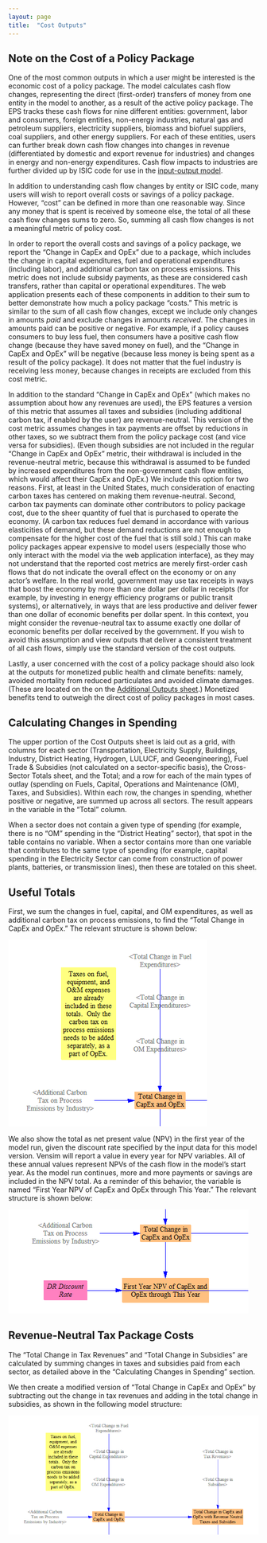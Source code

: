```yaml
---
layout: page
title:  "Cost Outputs"
---
```


## Note on the Cost of a Policy Package

One of the most common outputs in which a user might be interested is the economic cost of a policy package. The model calculates cash flow changes, representing the direct (first-order) transfers of money from one entity in the model to another, as a result of the active policy package. The EPS tracks these cash flows for nine different entities: government, labor and consumers, foreign entities, non-energy industries, natural gas and petroleum suppliers, electricity suppliers, biomass and biofuel suppliers, coal suppliers, and other energy suppliers. For each of these entities, users can further break down cash flow changes into changes in revenue (differentiated by domestic and export revenue for industries) and changes in energy and non-energy expenditures.  Cash flow impacts to industries are further divided up by ISIC code for use in the [input-output model](io-model.html).

In addition to understanding cash flow changes by entity or ISIC code, many users will wish to report overall costs or savings of a policy package. However, “cost” can be defined in more than one reasonable way. Since any money that is spent is received by someone else, the total of all these cash flow changes sums to zero. So, summing all cash flow changes is not a meaningful metric of policy cost.

In order to report the overall costs and savings of a policy package, we report the “Change in CapEx and OpEx” due to a package, which includes the change in capital expenditures, fuel and operational expenditures (including labor), and additional carbon tax on process emissions.  This metric does not include subsidy payments, as these are considered cash transfers, rather than capital or operational expenditures. The web application presents each of these components in addition to their sum to better demonstrate how much a policy package “costs.” This metric is similar to the sum of all cash flow changes, except we include only changes in amounts _paid_ and exclude changes in amounts _received_. The changes in amounts paid can be positive or negative. For example, if a policy causes consumers to buy less fuel, then consumers have a positive cash flow change (because they have saved money on fuel), and the “Change in CapEx and OpEx” will be negative (because less money is being spent as a result of the policy package). It does not matter that the fuel industry is receiving less money, because changes in receipts are excluded from this cost metric.

In addition to the standard “Change in CapEx and OpEx” (which makes no assumption about how any revenues are used), the EPS features a version of this metric that assumes all taxes and subsidies (including additional carbon tax, if enabled by the user) are revenue-neutral. This version of the cost metric assumes changes in tax payments are offset by reductions in other taxes, so we subtract them from the policy package cost (and vice versa for subsidies).  (Even though subsidies are not included in the regular “Change in CapEx and OpEx” metric, their withdrawal is included in the revenue-neutral metric, because this withdrawal is assumed to be funded by increased expenditures from the non-government cash flow entities, which would affect their CapEx and OpEx.)  We include this option for two reasons. First, at least in the United States, much consideration of enacting carbon taxes has centered on making them revenue-neutral. Second, carbon tax payments can dominate other contributors to policy package cost, due to the sheer quantity of fuel that is purchased to operate the economy. (A carbon tax reduces fuel demand in accordance with various elasticities of demand, but these demand reductions are not enough to compensate for the higher cost of the fuel that is still sold.) This can make policy packages appear expensive to model users (especially those who only interact with the model via the web application interface), as they may not understand that the reported cost metrics are merely first-order cash flows that do not indicate the overall effect on the economy or on any actor’s welfare. In the real world, government may use tax receipts in ways that boost the economy by more than one dollar per dollar in receipts (for example, by investing in energy efficiency programs or public transit systems), or alternatively, in ways that are less productive and deliver fewer than one dollar of economic benefits per dollar spent. In this context, you might consider the revenue-neutral tax to assume exactly one dollar of economic benefits per dollar received by the government. If you wish to avoid this assumption and view outputs that deliver a consistent treatment of all cash flows, simply use the standard version of the cost outputs.

Lastly, a user concerned with the cost of a policy package should also look at the outputs for monetized public health and climate benefits: namely, avoided mortality from reduced particulates and avoided climate damages.  (These are located on the on the [Additional Outputs sheet](additional-outputs.html).)  Monetized benefits tend to outweigh the direct cost of policy packages in most cases.

## Calculating Changes in Spending

The upper portion of the Cost Outputs sheet is laid out as a grid, with columns for each sector (Transportation, Electricity Supply, Buildings, Industry, District Heating, Hydrogen, LULUCF, and Geoengineering), Fuel Trade & Subsidies (not calculated on a sector-specific basis), the Cross-Sector Totals sheet, and the Total; and a row for each of the main types of outlay (spending on Fuels, Capital, Operations and Maintenance (OM), Taxes, and Subsidies). Within each row, the changes in spending, whether positive or negative, are summed up across all sectors. The result appears in the variable in the “Total” column.

When a sector does not contain a given type of spending (for example, there is no “OM” spending in the “District Heating” sector), that spot in the table contains no variable. When a sector contains more than one variable that contributes to the same type of spending (for example, capital spending in the Electricity Sector can come from construction of power plants, batteries, or transmission lines), then these are totaled on this sheet.

## Useful Totals

First, we sum the changes in fuel, capital, and OM expenditures, as well as additional carbon tax on process emissions, to find the “Total Change in CapEx and OpEx.” The relevant structure is shown below:

![cost totals](cost-outputs-Total.png)

We also show the total as net present value (NPV) in the first year of the model run, given the discount rate specified by the input data for this model version. Vensim will report a value in every year for NPV variables. All of these annual values represent NPVs of the cash flow in the model’s start year. As the model run continues, more and more payments or savings are included in the NPV total. As a reminder of this behavior, the variable is named “First Year NPV of CapEx and OpEx through This Year.” The relevant structure is shown below:

![NPVs of cost totals](cost-outputs-NPV.png)

## Revenue-Neutral Tax Package Costs

The “Total Change in Tax Revenues” and “Total Change in Subsidies” are calculated by summing changes in taxes and subsidies paid from each sector, as detailed above in the “Calculating Changes in Spending” section.

We then create a modified version of “Total Change in CapEx and OpEx” by subtracting out the change in tax revenues and adding in the total change in subsidies, as shown in the following model structure:

![cost metrics assuming revenue-neutral carbon tax](cost-outputs-RevenueNeutral.png)
